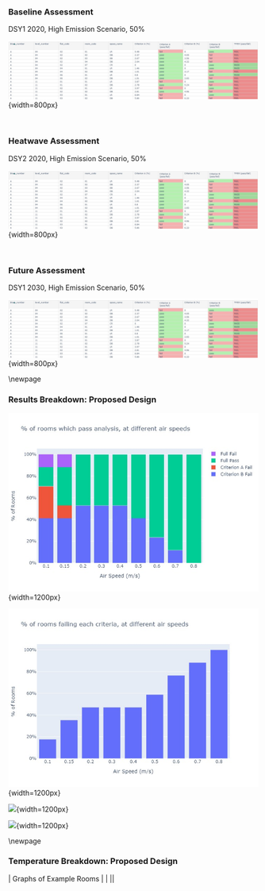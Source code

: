 ### Baseline Assessment

DSY1 2020, High Emission Scenario, 50%

![](../data\interim\TM59\000_test__TM59results.jpeg){width=800px}

<br>

### Heatwave Assessment

DSY2 2020, High Emission Scenario, 50%

![](../data\interim\TM59\000_test__TM59results.jpeg){width=800px}

<br>

### Future Assessment

DSY1 2030, High Emission Scenario, 50%

![](../data\interim\TM59\000_test__TM59results.jpeg){width=800px}

\newpage

### Results Breakdown: Proposed Design

![](../data\interim\TM59\graphs\000_test__percent_pass.jpeg){width=1200px}

![](../data\interim\TM59\graphs\000_test__crit_category.jpeg){width=1200px}

![](../data\interim\TM59\graphs\000_test__av_non_bedroom.jpg){width=1200px}

![](../data\interim\TM59\graphs\000_test__av_bedroom.jpg){width=1200px}

\newpage

### Temperature Breakdown: Proposed Design

| Graphs of Example Rooms   |    |
||

